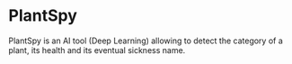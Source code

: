 # PlantSpy
PlantSpy is an AI tool (Deep Learning) allowing to detect the category of a plant, its health and its eventual sickness name.
